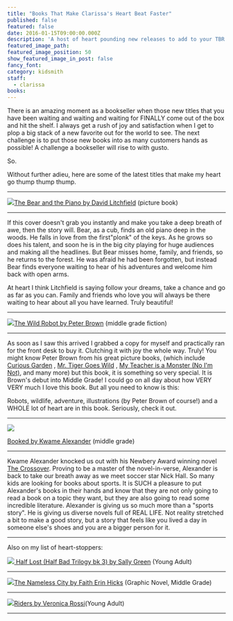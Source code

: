 ```yaml
---
title: "Books That Make Clarissa's Heart Beat Faster"
published: false
featured: false
date: 2016-01-15T09:00:00.000Z
description: 'A host of heart pounding new releases to add to your TBR list!'
featured_image_path:
featured_image_position: 50
show_featured_image_in_post: false
fancy_font:
category: kidsmith
staff:
  - clarissa
books:
---
```



There is an amazing moment as a bookseller when those new titles that you have been waiting and waiting and waiting for FINALLY come out of the box and hit the shelf. I always get a rush of joy and satisfaction when I get to plop a big stack of a new favorite out for the world to see. The next challenge is to put those new books into as many customers hands as possible! A challenge a bookseller will rise to with gusto.

So.

Without further adieu, here are some of the latest titles that make my heart go thump thump thump.

---

![](/uploads/versions/bearpiano---x----298-400x---.jpg)[The Bear and the Piano by David Litchfield](http://www.brooklinebooksmith-shop.com/book/9780544674547)&nbsp;(picture book)

---

If this cover doesn't grab you instantly and make you take a deep breath of awe, then the story will. Bear, as a cub, finds an old piano deep in the woods. He falls in love from the first"plonk" of the keys. As he grows so does his talent, and soon he is in the big city playing for huge audiences and making all the headlines. But Bear misses home, family, and friends, so he returns to the forest. He was afraid he had been forgotten, but instead Bear finds everyone waiting to hear of his adventures and welcome him back with open arms.&nbsp;

At heart I think Litchfield is saying follow your dreams, take a chance and go as far as you can. Family and friends who love you will always be there waiting to hear about all you have learned. Truly beautiful!

---

![](/uploads/versions/wild-robot---x----269-400x---.jpg)[The Wild Robot by Peter Brown](http://www.brooklinebooksmith-shop.com/book/9780316381994)&nbsp;(middle grade fiction)

---

As soon as I saw this arrived I grabbed a copy for myself and practically ran for the front desk to buy it. Clutching it with joy the whole way. Truly! You might know Peter Brown from his great picture books, (which include [Curious Garden](http://www.brooklinebooksmith-shop.com/book/9780316015479)&nbsp;, [Mr. Tiger Goes Wild](http://www.brooklinebooksmith-shop.com/book/9780316200639)&nbsp;, [My Teacher is a Monster (No I'm Not)](http://www.brooklinebooksmith-shop.com/book/9780316070294), and many more) but this book, it is something so very special. It is Brown's debut into Middle Grade! I could go on all day about how VERY VERY much I love this book. But all you need to know is this:

Robots, wildlife, adventure, illustrations (by Peter Brown of course!) and a WHOLE lot of heart are in this book. Seriously, check it out.&nbsp;

---

![](/uploads/versions/booked---x----267-400x---.jpg)

[Booked by Kwame Alexander](http://www.brooklinebooksmith-shop.com/book/9780544570986)&nbsp;(middle grade)

---

Kwame Alexander knocked us out with his Newbery Award winning novel [The Crossover](http://www.brooklinebooksmith-shop.com/book/9780544107717). Proving to be a master of the novel-in-verse, Alexander is back to take our breath away as we meet soccer star Nick Hall. So many kids are looking for books about sports. It is SUCH a pleasure to put Alexander's books in their hands and know that they are not only going to read a book on a topic they want, but they are also going to read some incredible literature. Alexander is giving us so much more than a "sports story". He is giving us diverse novels full of REAL LIFE. Not reality stretched a bit to make a good story, but a story that feels like you lived a day in someone else's shoes and you are a bigger person for it.

---

Also on my list of heart-stoppers:

![](/uploads/versions/halflaost---x----263-400x---.jpg)[&nbsp;Half Lost (Half Bad Trilogy bk 3) by Sally Green](http://www.brooklinebooksmith-shop.com/book/9780670017140)&nbsp;(Young Adult)

---

![](/uploads/versions/nameless-city---x----282-400x---.jpg)[The Nameless City by Faith Erin Hicks](http://www.brooklinebooksmith-shop.com/book/9781626721562) (Graphic Novel, Middle Grade)

---

![](/uploads/versions/riders---x----267-400x---.jpg)[Riders by Veronica Rossi](http://www.brooklinebooksmith-shop.com/book/9780765382542)(Young Adult)

---

&nbsp;